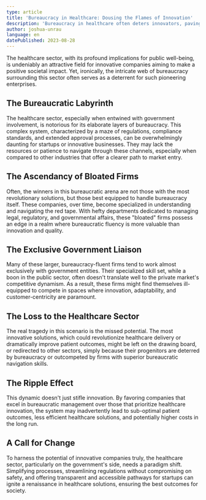 ```yaml
---
type: article
title: 'Bureaucracy in Healthcare: Dousing the Flames of Innovation'
description: 'Bureaucracy in healthcare often deters innovators, paving the way for larger, bureaucracy-fluent firms to dominate, potentially sidelining groundbreaking solutions and elevating system costs.'
author: joshua-unrau
language: en
datePublished: 2023-08-28
---
```


The healthcare sector, with its profound implications for public well-being, is undeniably an attractive field for innovative companies aiming to make a positive societal impact. Yet, ironically, the intricate web of bureaucracy surrounding this sector often serves as a deterrent for such pioneering enterprises.

## The Bureaucratic Labyrinth

The healthcare sector, especially when entwined with government involvement, is notorious for its elaborate layers of bureaucracy. This complex system, characterized by a maze of regulations, compliance standards, and extended approval processes, can be overwhelmingly daunting for startups or innovative businesses. They may lack the resources or patience to navigate through these channels, especially when compared to other industries that offer a clearer path to market entry.

## The Ascendancy of Bloated Firms

Often, the winners in this bureaucratic arena are not those with the most revolutionary solutions, but those best equipped to handle bureaucracy itself. These companies, over time, become specialized in understanding and navigating the red tape. With hefty departments dedicated to managing legal, regulatory, and governmental affairs, these "bloated" firms possess an edge in a realm where bureaucratic fluency is more valuable than innovation and quality.

## The Exclusive Government Liaison

Many of these larger, bureaucracy-fluent firms tend to work almost exclusively with government entities. Their specialized skill set, while a boon in the public sector, often doesn't translate well to the private market's competitive dynamism. As a result, these firms might find themselves ill-equipped to compete in spaces where innovation, adaptability, and customer-centricity are paramount.

## The Loss to the Healthcare Sector

The real tragedy in this scenario is the missed potential. The most innovative solutions, which could revolutionize healthcare delivery or dramatically improve patient outcomes, might be left on the drawing board, or redirected to other sectors, simply because their progenitors are deterred by bureaucracy or outcompeted by firms with superior bureaucratic navigation skills.

## The Ripple Effect

This dynamic doesn't just stifle innovation. By favoring companies that excel in bureaucratic management over those that prioritize healthcare innovation, the system may inadvertently lead to sub-optimal patient outcomes, less efficient healthcare solutions, and potentially higher costs in the long run.

## A Call for Change

To harness the potential of innovative companies truly, the healthcare sector, particularly on the government's side, needs a paradigm shift. Simplifying processes, streamlining regulations without compromising on safety, and offering transparent and accessible pathways for startups can ignite a renaissance in healthcare solutions, ensuring the best outcomes for society.
